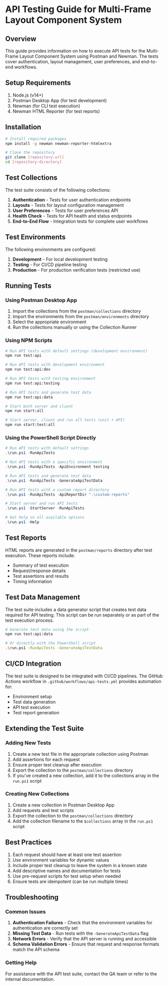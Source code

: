 # API Testing Guide for Multi-Frame Layout Component System

## Overview

This guide provides information on how to execute API tests for the Multi-Frame Layout Component System using Postman and Newman. The tests cover authentication, layout management, user preferences, and end-to-end workflows.

## Setup Requirements

1. Node.js (v14+)
2. Postman Desktop App (for test development)
3. Newman (for CLI test execution)
4. Newman HTML Reporter (for test reports)

## Installation

```bash
# Install required packages
npm install -g newman newman-reporter-htmlextra

# Clone the repository
git clone [repository-url]
cd [repository-directory]
```

## Test Collections

The test suite consists of the following collections:

1. **Authentication** - Tests for user authentication endpoints
2. **Layouts** - Tests for layout configuration management
3. **User Preferences** - Tests for user preferences API
4. **Health Check** - Tests for API health and status endpoints
5. **End-to-End Flow** - Integration tests for complete user workflows

## Test Environments

The following environments are configured:

1. **Development** - For local development testing
2. **Testing** - For CI/CD pipeline testing
3. **Production** - For production verification tests (restricted use)

## Running Tests

### Using Postman Desktop App

1. Import the collections from the `postman/collections` directory
2. Import the environments from the `postman/environments` directory
3. Select the appropriate environment
4. Run the collections manually or using the Collection Runner

### Using NPM Scripts

```bash
# Run API tests with default settings (development environment)
npm run test:api

# Run API tests with development environment
npm run test:api:dev

# Run API tests with testing environment
npm run test:api:testing

# Run API tests and generate test data
npm run test:api:data

# Start both server and client
npm run start:all

# Start server, client and run all tests (unit + API)
npm run start:test:all
```

### Using the PowerShell Script Directly

```powershell
# Run API tests with default settings
.\run.ps1 -RunApiTests

# Run API tests with a specific environment
.\run.ps1 -RunApiTests -ApiEnvironment testing

# Run API tests and generate test data
.\run.ps1 -RunApiTests -GenerateApiTestData

# Run API tests with a custom report directory
.\run.ps1 -RunApiTests -ApiReportDir ".\custom-reports"

# Start server and run API tests
.\run.ps1 -StartServer -RunApiTests

# Get help on all available options
.\run.ps1 -Help
```

## Test Reports

HTML reports are generated in the `postman/reports` directory after test execution. These reports include:

- Summary of test execution
- Request/response details
- Test assertions and results
- Timing information

## Test Data Management

The test suite includes a data generator script that creates test data required for API testing. This script can be run separately or as part of the test execution process.

```bash
# Generate test data using the script
npm run test:api:data

# Or directly with the PowerShell script
.\run.ps1 -RunApiTests -GenerateApiTestData
```

## CI/CD Integration

The test suite is designed to be integrated with CI/CD pipelines. The GitHub Actions workflow in `.github/workflows/api-tests.yml` provides automation for:

- Environment setup
- Test data generation
- API test execution
- Test report generation

## Extending the Test Suite

### Adding New Tests

1. Create a new test file in the appropriate collection using Postman
2. Add assertions for each request
3. Ensure proper test cleanup after execution
4. Export the collection to the `postman/collections` directory
5. If you've created a new collection, add it to the collections array in the `run.ps1` script

### Creating New Collections

1. Create a new collection in Postman Desktop App
2. Add requests and test scripts
3. Export the collection to the `postman/collections` directory
4. Add the collection filename to the `$collections` array in the `run.ps1` script

## Best Practices

1. Each request should have at least one test assertion
2. Use environment variables for dynamic values
3. Include proper test cleanup to leave the system in a known state
4. Add descriptive names and documentation for tests
5. Use pre-request scripts for test setup when needed
6. Ensure tests are idempotent (can be run multiple times)

## Troubleshooting

### Common Issues

1. **Authentication Failures** - Check that the environment variables for authentication are correctly set
2. **Missing Test Data** - Run tests with the `-GenerateApiTestData` flag
3. **Network Errors** - Verify that the API server is running and accessible
4. **Schema Validation Errors** - Ensure that request and response formats match the API schema

### Getting Help

For assistance with the API test suite, contact the QA team or refer to the internal documentation. 
